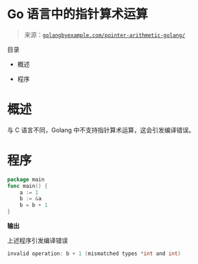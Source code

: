 <!--yml

分类：未分类

日期：2024-10-13 06:29:00

-->

# Go 语言中的指针算术运算

> 来源：[`golangbyexample.com/pointer-arithmetic-golang/`](https://golangbyexample.com/pointer-arithmetic-golang/)

目录

+   概述

+   程序

# **概述**

与 C 语言不同，Golang 中不支持指针算术运算，这会引发编译错误。

# **程序**

```go
package main
func main() {
    a := 1
    b := &a
    b = b + 1
}
```

**输出**

上述程序引发编译错误

```go
invalid operation: b + 1 (mismatched types *int and int)
```


